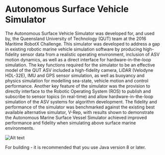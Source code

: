 Autonomous Surface Vehicle Simulator
=========================

The Autonomous Surface Vehicle Simulator was developed for, and used by, the Queensland University of Technology (QUT) team at the 2016 Maritime RobotX Challenge. This simulator was developed to address a gap in existing robotic marine vehicle simulation software by producing high-fidelity sensor data from a realistic operating environment, inclusion of ASV motion dynamics, as well as a direct interface for hardware-in-the-loop simulation. The key functions required for the simulator to be an effective model of the QUT ASV included a high-fidelity camera, LiDAR (Velodyne HDL-32E), IMU and GPS sensor simulation, as well as buoyancy and physics simulation for modelling sea-state, vehicle motion and control performance. Another key feature of the simulator was the provision to directly interface to the Robotic Operating System (ROS) to publish and subscribe to sensor topics (in real-time) and allow hardware-in-the-loop simulation of the ASV systems for algorithm development. The fidelity and performance of the simulator was benchmarked against the existing best available alternative simulator, V-Rep, with results shown to demonstrate the Autonomous Marine Surface Vessel Simulator achieved improved performance and fidelity when simulating above surface marine environments.


![Alt text](BoatVis/res/screenshots/SimulatorDisplayOfComponents.png?raw=true "A display of some simulator features")

For building - it is recommended that you use Java version 8 or later.
